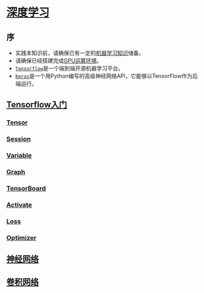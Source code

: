 <link rel="stylesheet" href="https://zhmhbest.gitee.io/hellomathematics/style/index.css">
<script src="https://zhmhbest.gitee.io/hellomathematics/style/index.js"></script>

# [深度学习](https://github.com/zhmhbest/HelloDeepLearning)

## 序

- 实践本知识前，请确保已有一定的[机器学习知识](http://zhmhbest.gitee.io/hellomathematics/notes/MachineLearning/index.html)储备。
- 请确保已经搭建完成[GPU运算环境](https://zhmhbest.github.io/HelloCUDA/)。
- [`Tensorflow`](https://tensorflow.google.cn/)是一个端到端开源机器学习平台。
- [`Keras`](https://keras.io/)是一个用Python编写的高级神经网络API，它能够以TensorFlow作为后端运行。

## [Tensorflow入门](./tf.html)

### [Tensor](./tf.html#tensor)

### [Session](./tf.html#session)

### [Variable](./tf.html#variable)

### [Graph](./tf.html#graph)

### [TensorBoard](./tf.html#tensorboard)

### [Activate](./tf.html#activate)

### [Loss](./tf.html#loss)

### [Optimizer](./tf.html#optimizer)

## [神经网络](./networks.html)

<!-- ## [Keras入门](./keras.html) -->

## [卷积网络](./cnn.html)

